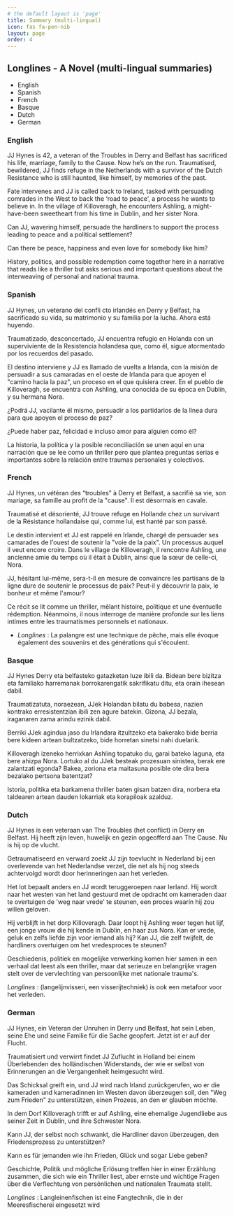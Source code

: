 ```yaml
---
# the default layout is 'page'
title: Summary (multi-lingual)
icon: fas fa-pen-nib
layout: page
order: 4
---
```


## Longlines - A Novel (multi-lingual summaries)

- English
- Spanish
- French
- Basque
- Dutch
- German

### English

JJ Hynes is 42, a veteran of the Troubles in Derry and Belfast has sacrificed his life, marriage, family to the Cause. Now he’s on the run.  Traumatised, bewildered, JJ finds refuge in the Netherlands with a survivor of the Dutch Resistance who is still haunted, like himself, by memories of the past. 

Fate intervenes and JJ is called back to Ireland, tasked with persuading comrades in the West to back the ‘road to peace’, a process he wants to believe in.
In the village of Killoveragh, he encounters Ashling, a might-have-been sweetheart from his time in Dublin, and her sister Nora.

Can JJ, wavering himself, persuade the hardliners to support the process leading to peace and a political settlement?

Can there be peace, happiness and even love for somebody like him?

History, politics, and possible redemption come together here in a narrative that reads like a thriller but asks serious and important questions about the interweaving of personal and national trauma.

### Spanish

JJ Hynes, un veterano del confli	cto irlandés en Derry y Belfast, ha sacrificado su vida, su matrimonio y su familia por la lucha. Ahora está huyendo.

Traumatizado, desconcertado, JJ encuentra refugio en Holanda con un superviviente de la Resistencia holandesa que, como él, sigue atormentado por los recuerdos del pasado. 

El destino interviene y JJ es llamado de vuelta a Irlanda, con la misión de persuadir a sus camaradas en el oeste de Irlanda para que apoyen el "camino hacia la paz", un proceso en el que quisiera creer.
En el pueblo de Killoveragh, se encuentra con Ashling, una conocida de su época en Dublín, y su hermana Nora. 

¿Podrá JJ, vacilante él mismo, persuadir a los partidarios de la línea dura para que apoyen el proceso de paz? 

¿Puede haber paz, felicidad e incluso amor para alguien como él?

La historia, la política y la posible reconciliación se unen aquí en una narración que se lee como un thriller pero que plantea preguntas serias e importantes sobre la relación entre traumas personales y colectivos.

### French

JJ Hynes, un vétéran des “troubles” à Derry et Belfast, a sacrifié sa vie, son mariage, sa famille au profit de la "cause". Il est désormais en cavale.

Traumatisé et désorienté, JJ trouve refuge en Hollande chez un survivant de la Résistance hollandaise qui, comme lui, est hanté par son passé. 

Le destin intervient et JJ est rappelé en Irlande, chargé de persuader ses camarades de l'ouest de soutenir la "voie de la paix". Un processus auquel il veut encore croire. Dans le village de Killoveragh, il rencontre Ashling, une ancienne amie du temps où il était à Dublin, ainsi que la sœur de celle-ci, Nora.

JJ, hésitant lui-même, sera-t-il en mesure de convaincre les partisans de la ligne dure de soutenir le processus de paix? Peut-il y découvrir la paix, le bonheur et même l'amour?

Ce récit se lit comme un thriller, mêlant histoire, politique et une éventuelle rédemption. Néanmoins, il nous interroge de manière profonde sur les liens intimes entre les traumatismes personnels et nationaux.

* _Longlines_ : La palangre est une technique de pêche, mais elle évoque également des souvenirs et des générations qui s'écoulent.

### Basque

JJ Hynes Derry eta belfasteko gatazketan luze ibili da. Bidean bere bizitza eta familiako harremanak borrokarengatik sakrifikatu ditu, eta orain ihesean dabil.

Traumatizatuta, noraezean, JJek Holandan bilatu du babesa, nazien kontrako erresistentzian ibili zen agure batekin. Gizona, JJ bezala, iraganaren zama arindu ezinik dabil.

Berriki JJek agindua jaso du Irlandara itzultzeko eta bakerako bide berria bere kideen artean bultzatzeko, bide horretan sinetsi nahi duelarik.

Killoveragh izeneko herrixkan Ashling topatuko du, garai bateko laguna, eta bere ahizpa Nora. Lortuko al du JJek besteak prozesuan sinistea, berak ere zalantzati egonda? Bakea, zoriona eta maitasuna posible ote dira bera bezalako pertsona batentzat?

Istoria, politika eta barkamena thriller baten gisan batzen dira, norbera eta taldearen artean dauden lokarriak eta korapiloak azalduz.

### Dutch

JJ Hynes is een veteraan van The Troubles (het conflict) in Derry en Belfast. Hij heeft zijn leven, huwelijk en gezin opgeofferd aan The Cause. Nu is hij op de vlucht.

Getraumatiseerd en verward zoekt JJ zijn toevlucht in Nederland bij een overlevende van het Nederlandse verzet, die net als hij nog steeds achtervolgd wordt door herinneringen aan het verleden.

Het lot bepaalt anders en JJ wordt teruggeroepen naar Ierland. Hij wordt naar het westen van het land gestuurd met de opdracht om kameraden daar te overtuigen de 'weg naar vrede' te steunen, een proces waarin hij zou willen geloven.

Hij verblijft in het dorp Killoveragh. Daar loopt hij Ashling weer tegen het lijf, een jonge vrouw die hij kende in Dublin, en haar zus Nora. Kan er vrede, geluk en zelfs liefde zijn voor iemand als hij? Kan JJ, die zelf twijfelt, de hardliners overtuigen om het vredesproces te steunen?

Geschiedenis, politiek en mogelijke verwerking komen hier samen in een verhaal dat leest als een thriller, maar dat serieuze en belangrijke vragen stelt over de vervlechting van persoonlijke met nationale trauma's.

_Longlines_ : (langelijnvisseri, een visserijtechniek) is ook een metafoor voor het verleden.

### German

JJ Hynes, ein Veteran der Unruhen in Derry und Belfast, hat sein Leben, seine Ehe und seine Familie für die Sache geopfert. Jetzt ist er auf der Flucht.

Traumatisiert und verwirrt findet JJ Zuflucht in Holland bei einem Überlebenden des holländischen Widerstands, der wie er selbst von Erinnerungen an die Vergangenheit heimgesucht wird. 

Das Schicksal greift ein, und JJ wird nach Irland zurückgerufen, wo er die kameraden und kameradinnen im Westen davon überzeugen soll, den "Weg zum Frieden" zu unterstützen, einen Prozess, an den er glauben möchte.

In dem Dorf Killoveragh trifft er auf Ashling, eine ehemalige Jugendliebe aus seiner Zeit in Dublin, und ihre Schwester Nora. 

Kann JJ, der selbst noch schwankt, die Hardliner davon überzeugen, den Friedensprozess zu unterstützen? 

Kann es für jemanden wie ihn Frieden, Glück und sogar Liebe geben?

Geschichte, Politik und mögliche Erlösung treffen hier in einer Erzählung zusammen, die sich wie ein Thriller liest, aber ernste und wichtige Fragen über die Verflechtung von persönlichen und nationalen Traumata stellt.

_Longlines_ : Langleinenfischen ist eine Fangtechnik, die in der Meeresfischerei eingesetzt wird